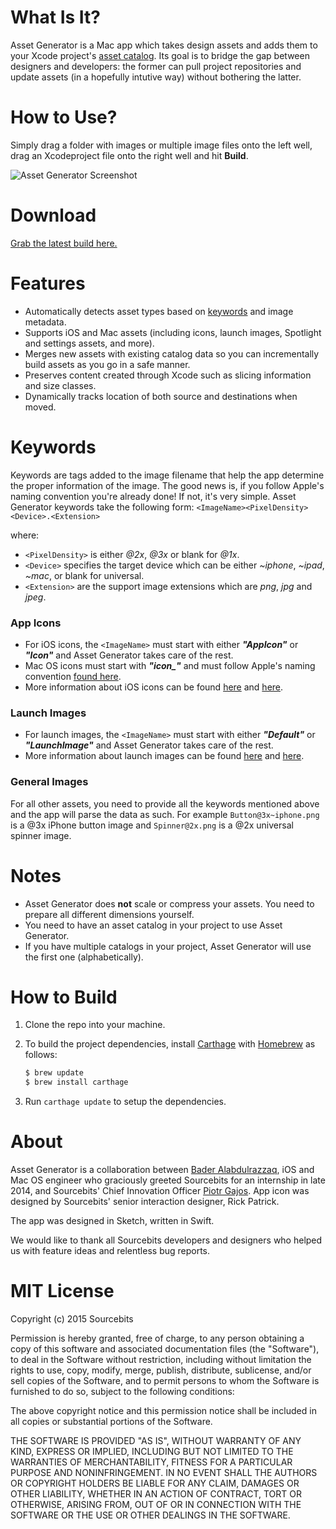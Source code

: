 # What Is It?

Asset Generator is a Mac app which takes design assets and adds them to your Xcode project's [asset catalog](https://developer.apple.com/library/ios/recipes/xcode_help-image_catalog-1.0/Recipe.html#//apple_ref/doc/uid/TP40013303-CH1-SW1). Its goal is to bridge the gap between designers and developers: the former can pull project repositories and update assets (in a hopefully intutive way) without bothering the latter.

# How to Use?

Simply drag a folder with images or multiple image files onto the left well, drag an Xcodeproject file onto the right well and hit **Build**.

![Asset Generator Screenshot](http://imgur.com/SPz0i7K.jpg "Asset Generator Screenshot")

# Download

[Grab the latest build here.](https://github.com/sourcebitsllc/Asset-Generator-Mac/releases)

# Features

- Automatically detects asset types based on [keywords](#keywords) and image metadata.
- Supports iOS and Mac assets (including icons, launch images, Spotlight and settings assets, and more).
- Merges new assets with existing catalog data so you can incrementally build assets as you go in a safe manner.
- Preserves content created through Xcode such as slicing information and size classes.
- Dynamically tracks location of both source and destinations when moved.

# Keywords

Keywords are tags added to the image filename that help the app determine the proper information of the image. The good news is, if you follow Apple's naming convention you're already done! If not, it's very simple. Asset Generator keywords take the following form:
`<ImageName><PixelDensity><Device>.<Extension>`

where:

- `<PixelDensity>` is either _@2x_, _@3x_ or blank for _@1x_.
- `<Device>`  specifies the target device which can be either _~iphone_, _~ipad_, _~mac_, or blank for universal.
- `<Extension>` are the support image extensions which are _png_, _jpg_ and _jpeg_. 

### App Icons

- For iOS icons, the `<ImageName>` must start with either _**"AppIcon"**_ or _**"Icon"**_ and Asset Generator takes care of the rest.
- Mac OS icons must start with ***"icon_"*** and must follow Apple's naming convention [found here](https://developer.apple.com/library/mac/documentation/UserExperience/Conceptual/OSXHIGuidelines/Designing.html).
- More information about iOS icons can be found [here](https://developer.apple.com/library/ios/qa/qa1686/_index.html) and [here](https://developer.apple.com/library/prerelease/ios/documentation/UserExperience/Conceptual/MobileHIG/IconMatrix.html#//apple_ref/doc/uid/TP40006556-CH27-SW2).

### Launch Images

- For launch images, the `<ImageName>` must start with either _**"Default"**_ or _**"LaunchImage"**_ and Asset Generator takes care of the rest.
- More information about launch images can be found [here](https://developer.apple.com/library/prerelease/ios/documentation/UserExperience/Conceptual/MobileHIG/LaunchImages.html#//apple_ref/doc/uid/TP40006556-CH22-SW1) and [here](https://developer.apple.com/library/prerelease/ios/documentation/UserExperience/Conceptual/MobileHIG/IconMatrix.html#//apple_ref/doc/uid/TP40006556-CH27-SW2).

### General Images

For all other assets, you need to provide all the keywords mentioned above and the app will parse the data as such. For example `Button@3x~iphone.png` is a @3x iPhone button image and `Spinner@2x.png` is a @2x universal spinner image.
  
# Notes

- Asset Generator does **not** scale or compress your assets. You need to prepare all different dimensions yourself.
- You need to have an asset catalog in your project to use Asset Generator.
- If you have multiple catalogs in your project, Asset Generator will use the first one (alphabetically).

# How to Build

1. Clone the repo into your machine.
2. To build the project dependencies, install [Carthage](http://github.com/Carthage/Carthage/) with [Homebrew](http://brew.sh/) as follows:

	```bash
	$ brew update
	$ brew install carthage
	```
3. Run `carthage update` to setup the dependencies.

# About

Asset Generator is a collaboration between [Bader Alabdulrazzaq](https://twitter.com/BHAlRezzaga), iOS and Mac OS engineer who graciously greeted Sourcebits for an internship in late 2014, and Sourcebits' Chief Innovation Officer [Piotr Gajos](https://twitter.com/Pe8er). App icon was designed by Sourcebits' senior interaction designer, Rick Patrick.

The app was designed in Sketch, written in Swift.

We would like to thank all Sourcebits developers and designers who helped us with feature ideas and relentless bug reports.

# MIT License

Copyright (c) 2015 Sourcebits

Permission is hereby granted, free of charge, to any person obtaining a copy of this software and associated documentation files (the "Software"), to deal in the Software without restriction, including without limitation the rights to use, copy, modify, merge, publish, distribute, sublicense, and/or sell copies of the Software, and to permit persons to whom the Software is furnished to do so, subject to the following conditions:

The above copyright notice and this permission notice shall be included in all copies or substantial portions of the Software.

THE SOFTWARE IS PROVIDED "AS IS", WITHOUT WARRANTY OF ANY KIND, EXPRESS OR IMPLIED, INCLUDING BUT NOT LIMITED TO THE WARRANTIES OF MERCHANTABILITY, FITNESS FOR A PARTICULAR PURPOSE AND NONINFRINGEMENT. IN NO EVENT SHALL THE AUTHORS OR COPYRIGHT HOLDERS BE LIABLE FOR ANY CLAIM, DAMAGES OR OTHER LIABILITY, WHETHER IN AN ACTION OF CONTRACT, TORT OR OTHERWISE, ARISING FROM, OUT OF OR IN CONNECTION WITH THE SOFTWARE OR THE USE OR OTHER DEALINGS IN THE SOFTWARE.
